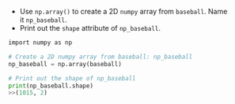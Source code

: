 - Use `np.array()` to create a 2D `numpy` array from `baseball`. Name it `np_baseball`.
- Print out the `shape` attribute of `np_baseball`.
```Python
import numpy as np

# Create a 2D numpy array from baseball: np_baseball
np_baseball = np.array(baseball)

# Print out the shape of np_baseball
print(np_baseball.shape)
>>(1015, 2)
```
